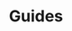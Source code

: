 ---
title: Guides
summary: "A collection of guides for leaders, workshop facilitators, and other curious people."
type: docs
bookFlatSection: true
---